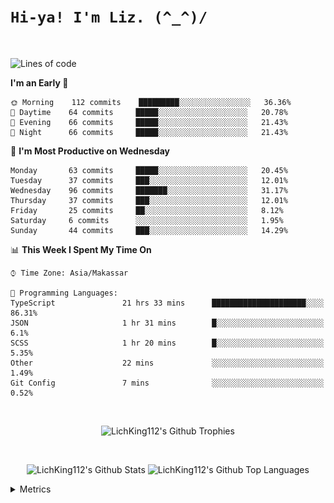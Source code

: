 
# `Hi-ya! I'm Liz. (^_^)/ `

<br>

<!--START_SECTION:waka-->
![Lines of code](https://img.shields.io/badge/From%20Hello%20World%20I%27ve%20Written-5890%20lines%20of%20code-blue)

**I'm an Early 🐤** 

```text
🌞 Morning    112 commits    █████████░░░░░░░░░░░░░░░░   36.36% 
🌆 Daytime    64 commits     █████░░░░░░░░░░░░░░░░░░░░   20.78% 
🌃 Evening    66 commits     █████░░░░░░░░░░░░░░░░░░░░   21.43% 
🌙 Night      66 commits     █████░░░░░░░░░░░░░░░░░░░░   21.43%

```
📅 **I'm Most Productive on Wednesday** 

```text
Monday       63 commits     █████░░░░░░░░░░░░░░░░░░░░   20.45% 
Tuesday      37 commits     ███░░░░░░░░░░░░░░░░░░░░░░   12.01% 
Wednesday    96 commits     ███████░░░░░░░░░░░░░░░░░░   31.17% 
Thursday     37 commits     ███░░░░░░░░░░░░░░░░░░░░░░   12.01% 
Friday       25 commits     ██░░░░░░░░░░░░░░░░░░░░░░░   8.12% 
Saturday     6 commits      ░░░░░░░░░░░░░░░░░░░░░░░░░   1.95% 
Sunday       44 commits     ███░░░░░░░░░░░░░░░░░░░░░░   14.29%

```


📊 **This Week I Spent My Time On** 

```text
⌚︎ Time Zone: Asia/Makassar

💬 Programming Languages: 
TypeScript               21 hrs 33 mins      █████████████████████░░░░   86.31% 
JSON                     1 hr 31 mins        █░░░░░░░░░░░░░░░░░░░░░░░░   6.1% 
SCSS                     1 hr 20 mins        █░░░░░░░░░░░░░░░░░░░░░░░░   5.35% 
Other                    22 mins             ░░░░░░░░░░░░░░░░░░░░░░░░░   1.49% 
Git Config               7 mins              ░░░░░░░░░░░░░░░░░░░░░░░░░   0.52%

```


<!--END_SECTION:waka-->

<br>

  <p align="center">
    <img alt="LichKing112's Github Trophies" src="https://github-profile-trophy.vercel.app/?username=LichKing112&theme=onedark" />
  </p>
  
 <br>
 <p align="center">
    <img alt="LichKing112's Github Stats" src="https://github-readme-stats.vercel.app/api?username=lichking112&theme=gotham&show_icons=true" />
    <img alt="LichKing112's Github Top Languages" src="https://github-readme-stats.vercel.app/api/top-langs/?username=lichking112&theme=gotham&layout=compact" />
  </p>


<details>
  <summary>Metrics</summary>
  <br>
  <p align="center">
    <img alt="LichKing112's Github Metrics" src="https://github.com/LichKing112/LichKing112/blob/master/github-metrics.svg" />
  </p>
</details>


